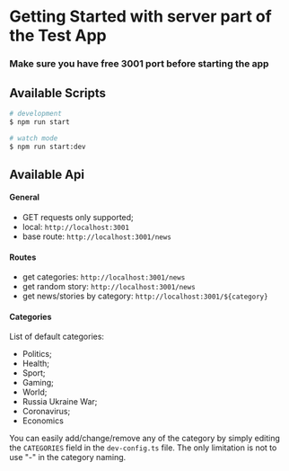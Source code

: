 # Getting Started with server part of the Test App

### Make sure you have free 3001 port before starting the app

## Available Scripts

```bash
# development
$ npm run start

# watch mode
$ npm run start:dev
```

## Available Api

#### General

- GET requests only supported;
- local: `http://localhost:3001`
- base route: `http://localhost:3001/news`

#### Routes

- get categories: `http://localhost:3001/news`
- get random story: `http://localhost:3001/news`
- get news/stories by category: `http://localhost:3001/${category}`

#### Categories

List of default categories:

- Politics;
- Health;
- Sport;
- Gaming;
- World;
- Russia Ukraine War;
- Coronavirus;
- Economics

You can easily add/change/remove any of the category by simply editing the `CATEGORIES` field in the `dev-config.ts` file.
The only limitation is not to use "-" in the category naming.
